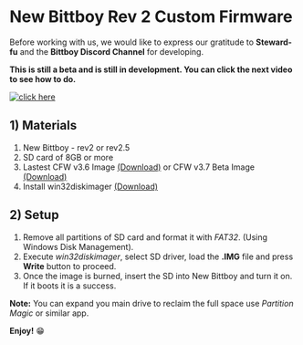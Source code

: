 # New Bittboy Rev 2 Custom Firmware

Before working with us, we would like to express our gratitude to **Steward-fu** and the **Bittboy Discord Channel** for developing.

**This is still a beta and is still in development. You can click the next video to see how to do.**

[![click here](https://i.imgur.com/H13STVz.png)](https://youtu.be/i62_J6SAN9s)

## 1) Materials
1. New Bittboy - rev2 or rev2.5
2. SD card of 8GB or more
3. Lastest CFW v3.6 Image [(Download)](https://drive.google.com/file/d/1cl86owJAbVtHya4XFL9Gna-U1BV-D7TK/view?usp=sharing) or CFW v3.7 Beta Image [(Download)](https://drive.google.com/file/d/1BIjYXsaLb-a_qAzs54ivF2NF-XoU9ga8/view?usp=sharing)
4. Install win32diskimager [(Download)](https://sourceforge.net/projects/win32diskimager)

## 2) Setup
1. Remove all partitions of SD card and format it with _FAT32_. (Using Windows Disk Management).
2. Execute _win32diskimager_, select SD driver, load the **.IMG** file and press **Write** button to proceed.
3. Once the image is burned, insert the SD into New Bittboy and turn it on. If it boots it is a success.

**Note:** You can expand you main drive to reclaim the full space use _Partition Magic_ or similar app.

**Enjoy!** :grin:
